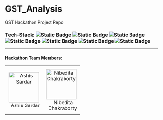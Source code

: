 # GST_Analysis
GST Hackathon Project Repo

### Tech-Stack: ![Static Badge](https://img.shields.io/badge/Python-ebd31f) ![Static Badge](https://img.shields.io/badge/Pandas-eb1fae) ![Static Badge](https://img.shields.io/badge/Numpy-eb6d1f) ![Static Badge](https://img.shields.io/badge/Scikit%20Learn-3a1feb) ![Static Badge](https://img.shields.io/badge/Matplotlib-4b9e3b) ![Static Badge](https://img.shields.io/badge/Seaborn-1f9deb) ![Static Badge](https://img.shields.io/badge/Git-ae104a)

<hr>

#### Hackathon Team Members:
<table>
  <tr>
    <td style="text-align: center; padding: 10px;">
      <a href="https://github.com/AshisSardar">
        <img src="https://github.com/AshisSardar.png" alt="Ashis Sardar" style="width: 100px; height: 100px;">
      </a><br>
      &nbsp; Ashis Sardar
    </td>
    <td style="text-align: center; padding: 10px;">
      <a href="https://github.com/nibedita6302">
        <img src="https://github.com/nibedita6302.png" alt="Nibedita Chakraborty" style="width: 100px; height: 100px;">
      </a><br>
      &nbsp;&nbsp; Nibedita <br>
      &nbsp; Chakraborty
    </td>
  </tr>
</table>
